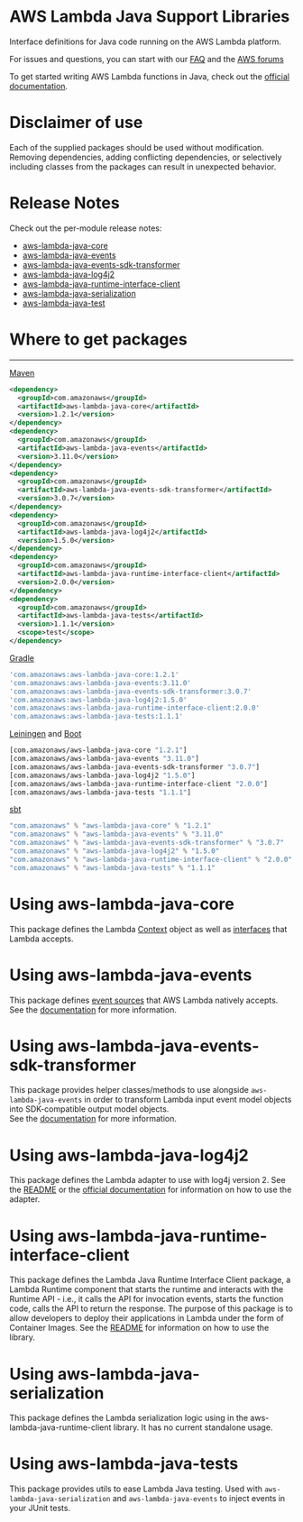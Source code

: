 # AWS Lambda Java Support Libraries
Interface definitions for Java code running on the AWS Lambda platform.

For issues and questions, you can start with our [FAQ](https://aws.amazon.com/lambda/faqs/)
 and the [AWS forums](https://forums.aws.amazon.com/forum.jspa?forumID=186)

To get started writing AWS Lambda functions in Java, check out the [official documentation](http://docs.aws.amazon.com/lambda/latest/dg/java-gs.html).

# Disclaimer of use

Each of the supplied packages should be used without modification. Removing
dependencies, adding conflicting dependencies, or selectively including classes
from the packages can result in unexpected behavior.

# Release Notes

Check out the per-module release notes:
- [aws-lambda-java-core](aws-lambda-java-core/RELEASE.CHANGELOG.md)
- [aws-lambda-java-events](aws-lambda-java-events/RELEASE.CHANGELOG.md)
- [aws-lambda-java-events-sdk-transformer](aws-lambda-java-events-sdk-transformer/RELEASE.CHANGELOG.md)
- [aws-lambda-java-log4j2](aws-lambda-java-log4j2/RELEASE.CHANGELOG.md)
- [aws-lambda-java-runtime-interface-client](aws-lambda-java-runtime-interface-client/RELEASE.CHANGELOG.md)
- [aws-lambda-java-serialization](aws-lambda-java-serialization/RELEASE.CHANGELOG.md)
- [aws-lambda-java-test](aws-lambda-java-tests/RELEASE.CHANGELOG.md)

# Where to get packages
___

[Maven](https://maven.apache.org)

```xml
<dependency>
  <groupId>com.amazonaws</groupId>
  <artifactId>aws-lambda-java-core</artifactId>
  <version>1.2.1</version>
</dependency>
<dependency>
  <groupId>com.amazonaws</groupId>
  <artifactId>aws-lambda-java-events</artifactId>
  <version>3.11.0</version>
</dependency>
<dependency>
  <groupId>com.amazonaws</groupId>
  <artifactId>aws-lambda-java-events-sdk-transformer</artifactId>
  <version>3.0.7</version>
</dependency>
<dependency>
  <groupId>com.amazonaws</groupId>
  <artifactId>aws-lambda-java-log4j2</artifactId>
  <version>1.5.0</version>
</dependency>
<dependency>
  <groupId>com.amazonaws</groupId>
  <artifactId>aws-lambda-java-runtime-interface-client</artifactId>
  <version>2.0.0</version>
</dependency>
<dependency>
  <groupId>com.amazonaws</groupId>
  <artifactId>aws-lambda-java-tests</artifactId>
  <version>1.1.1</version>
  <scope>test</scope>
</dependency>
```

[Gradle](https://gradle.org)

```groovy
'com.amazonaws:aws-lambda-java-core:1.2.1'
'com.amazonaws:aws-lambda-java-events:3.11.0'
'com.amazonaws:aws-lambda-java-events-sdk-transformer:3.0.7'
'com.amazonaws:aws-lambda-java-log4j2:1.5.0'
'com.amazonaws:aws-lambda-java-runtime-interface-client:2.0.0'
'com.amazonaws:aws-lambda-java-tests:1.1.1'
```

[Leiningen](http://leiningen.org) and [Boot](http://boot-clj.com)

```clojure
[com.amazonaws/aws-lambda-java-core "1.2.1"]
[com.amazonaws/aws-lambda-java-events "3.11.0"]
[com.amazonaws/aws-lambda-java-events-sdk-transformer "3.0.7"]
[com.amazonaws/aws-lambda-java-log4j2 "1.5.0"]
[com.amazonaws/aws-lambda-java-runtime-interface-client "2.0.0"]
[com.amazonaws/aws-lambda-java-tests "1.1.1"]
```

[sbt](http://www.scala-sbt.org)

```scala
"com.amazonaws" % "aws-lambda-java-core" % "1.2.1"
"com.amazonaws" % "aws-lambda-java-events" % "3.11.0"
"com.amazonaws" % "aws-lambda-java-events-sdk-transformer" % "3.0.7"
"com.amazonaws" % "aws-lambda-java-log4j2" % "1.5.0"
"com.amazonaws" % "aws-lambda-java-runtime-interface-client" % "2.0.0"
"com.amazonaws" % "aws-lambda-java-tests" % "1.1.1"
```

# Using aws-lambda-java-core

This package defines the Lambda [Context](http://docs.aws.amazon.com/lambda/latest/dg/java-context-object.html) object
 as well as [interfaces](http://docs.aws.amazon.com/lambda/latest/dg/java-handler-using-predefined-interfaces.html) that Lambda accepts.

# Using aws-lambda-java-events

This package defines [event sources](http://docs.aws.amazon.com/lambda/latest/dg/intro-invocation-modes.html) that AWS Lambda natively accepts. 
See the [documentation](aws-lambda-java-events/README.md) for more information.

# Using aws-lambda-java-events-sdk-transformer

This package provides helper classes/methods to use alongside `aws-lambda-java-events` in order to transform
 Lambda input event model objects into SDK-compatible output model objects.  
See the [documentation](aws-lambda-java-events-sdk-transformer/README.md) for more information.

# Using aws-lambda-java-log4j2

This package defines the Lambda adapter to use with log4j version 2. 
See the [README](aws-lambda-java-log4j2/README.md) or the [official documentation](http://docs.aws.amazon.com/lambda/latest/dg/java-logging.html#java-wt-logging-using-log4j) for information on how to use the adapter.

# Using aws-lambda-java-runtime-interface-client

This package defines the Lambda Java Runtime Interface Client package, a Lambda Runtime component that starts the runtime and interacts with the Runtime API - i.e., it calls the API for invocation events, starts the function code, calls the API to return the response.
The purpose of this package is to allow developers to deploy their applications in Lambda under the form of Container Images. See the [README](aws-lambda-java-runtime-interface-client/README.md) for information on how to use the library.

# Using aws-lambda-java-serialization

This package defines the Lambda serialization logic using in the aws-lambda-java-runtime-client library. It has no current standalone usage.

# Using aws-lambda-java-tests

This package provides utils to ease Lambda Java testing. Used with `aws-lambda-java-serialization` and `aws-lambda-java-events` to inject events in your JUnit tests.
